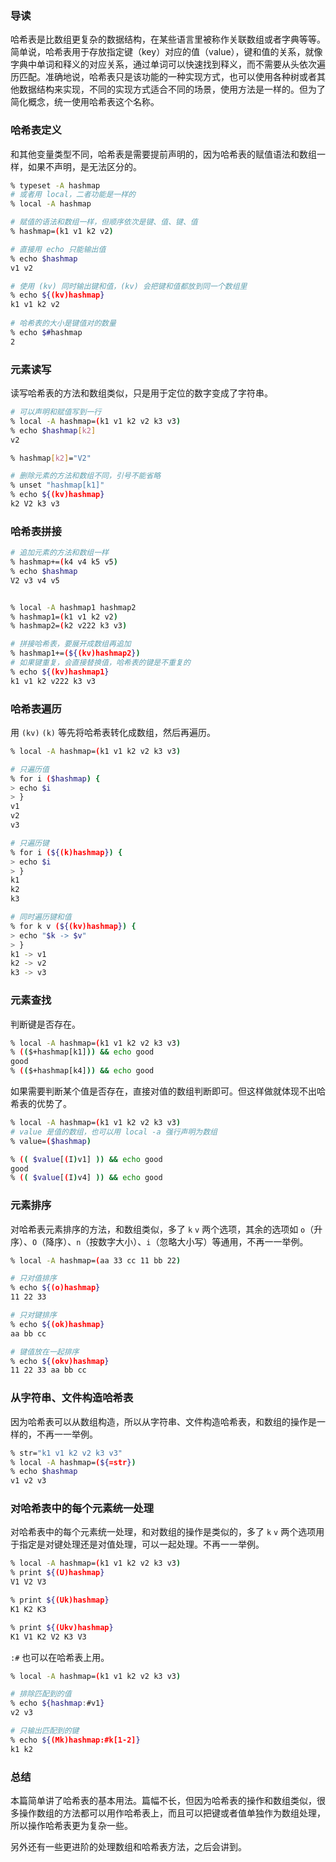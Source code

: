 ### 导读

哈希表是比数组更复杂的数据结构，在某些语言里被称作关联数组或者字典等等。简单说，哈希表用于存放指定键（key）对应的值（value），键和值的关系，就像字典中单词和释义的对应关系，通过单词可以快速找到释义，而不需要从头依次遍历匹配。准确地说，哈希表只是该功能的一种实现方式，也可以使用各种树或者其他数据结构来实现，不同的实现方式适合不同的场景，使用方法是一样的。但为了简化概念，统一使用哈希表这个名称。


### 哈希表定义

和其他变量类型不同，哈希表是需要提前声明的，因为哈希表的赋值语法和数组一样，如果不声明，是无法区分的。

```sh
% typeset -A hashmap
# 或者用 local，二者功能是一样的
% local -A hashmap

# 赋值的语法和数组一样，但顺序依次是键、值、键、值
% hashmap=(k1 v1 k2 v2)

# 直接用 echo 只能输出值
% echo $hashmap
v1 v2

# 使用 (kv) 同时输出键和值，(kv) 会把键和值都放到同一个数组里
% echo ${(kv)hashmap}
k1 v1 k2 v2
 
# 哈希表的大小是键值对的数量
% echo $#hashmap
2
```

### 元素读写

读写哈希表的方法和数组类似，只是用于定位的数字变成了字符串。

```sh
# 可以声明和赋值写到一行
% local -A hashmap=(k1 v1 k2 v2 k3 v3)
% echo $hashmap[k2]
v2

% hashmap[k2]="V2"

# 删除元素的方法和数组不同，引号不能省略
% unset "hashmap[k1]"
% echo ${(kv)hashmap}
k2 V2 k3 v3
```

### 哈希表拼接

```sh
# 追加元素的方法和数组一样
% hashmap+=(k4 v4 k5 v5)
% echo $hashmap
V2 v3 v4 v5


% local -A hashmap1 hashmap2
% hashmap1=(k1 v1 k2 v2)
% hashmap2=(k2 v222 k3 v3)

# 拼接哈希表，要展开成数组再追加
% hashmap1+=(${(kv)hashmap2})
# 如果键重复，会直接替换值，哈希表的键是不重复的
% echo ${(kv)hashmap1}
k1 v1 k2 v222 k3 v3
```

### 哈希表遍历

用 `(kv)` `(k)` 等先将哈希表转化成数组，然后再遍历。

```sh
% local -A hashmap=(k1 v1 k2 v2 k3 v3)

# 只遍历值
% for i ($hashmap) {
> echo $i
> }
v1
v2
v3

# 只遍历键
% for i (${(k)hashmap}) {
> echo $i
> }
k1
k2
k3

# 同时遍历键和值
% for k v (${(kv)hashmap}) {
> echo "$k -> $v"
> }
k1 -> v1
k2 -> v2
k3 -> v3
```

### 元素查找

判断键是否存在。

```sh
% local -A hashmap=(k1 v1 k2 v2 k3 v3)
% (($+hashmap[k1])) && echo good
good
% (($+hashmap[k4])) && echo good
```

如果需要判断某个值是否存在，直接对值的数组判断即可。但这样做就体现不出哈希表的优势了。

```sh
% local -A hashmap=(k1 v1 k2 v2 k3 v3)
# value 是值的数组，也可以用 local -a 强行声明为数组
% value=($hashmap)

% (( $value[(I)v1] )) && echo good
good
% (( $value[(I)v4] )) && echo good
```

### 元素排序

对哈希表元素排序的方法，和数组类似，多了 `k` `v` 两个选项，其余的选项如 `o`（升序）、`O`（降序）、`n`（按数字大小）、`i`（忽略大小写）等通用，不再一一举例。

```sh
% local -A hashmap=(aa 33 cc 11 bb 22)

# 只对值排序
% echo ${(o)hashmap}
11 22 33

# 只对键排序
% echo ${(ok)hashmap}
aa bb cc

# 键值放在一起排序
% echo ${(okv)hashmap}
11 22 33 aa bb cc
```

### 从字符串、文件构造哈希表

因为哈希表可以从数组构造，所以从字符串、文件构造哈希表，和数组的操作是一样的，不再一一举例。

```sh
% str="k1 v1 k2 v2 k3 v3"
% local -A hashmap=(${=str})
% echo $hashmap
v1 v2 v3
```

### 对哈希表中的每个元素统一处理

对哈希表中的每个元素统一处理，和对数组的操作是类似的，多了 `k` `v` 两个选项用于指定是对键处理还是对值处理，可以一起处理。不再一一举例。

```sh
% local -A hashmap=(k1 v1 k2 v2 k3 v3)
% print ${(U)hashmap}
V1 V2 V3

% print ${(Uk)hashmap}
K1 K2 K3

% print ${(Ukv)hashmap}
K1 V1 K2 V2 K3 V3
```

`:#` 也可以在哈希表上用。

```sh
% local -A hashmap=(k1 v1 k2 v2 k3 v3)

# 排除匹配到的值
% echo ${hashmap:#v1}
v2 v3

# 只输出匹配到的键
% echo ${(Mk)hashmap:#k[1-2]}
k1 k2
```

### 总结

本篇简单讲了哈希表的基本用法。篇幅不长，但因为哈希表的操作和数组类似，很多操作数组的方法都可以用作哈希表上，而且可以把键或者值单独作为数组处理，所以操作哈希表更为复杂一些。

另外还有一些更进阶的处理数组和哈希表方法，之后会讲到。
